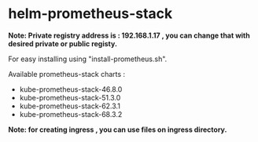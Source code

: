 # helm-prometheus-stack
**Note: Private registry address is : 192.168.1.17 , you can change that with desired private or public registy.**

For easy installing using "install-prometheus.sh".

Available prometheus-stack charts :
- kube-prometheus-stack-46.8.0
- kube-prometheus-stack-51.3.0
- kube-prometheus-stack-62.3.1
- kube-prometheus-stack-68.3.2

**Note: for creating ingress , you can use files on ingress directory.**
